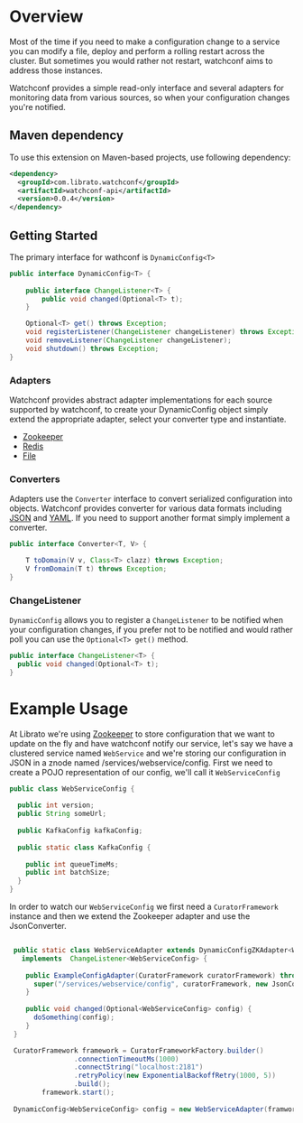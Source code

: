 Overview
=========

Most of the time if you need to make a configuration change to a service you can modify a file, deploy and perform a rolling restart across the cluster. But sometimes you would rather not restart, watchconf aims to address those instances.

Watchconf provides a simple read-only interface and several adapters for monitoring data from various sources, so when your configuration changes you're notified.

## Maven dependency

To use this extension on Maven-based projects, use following dependency:

```xml
<dependency>
  <groupId>com.librato.watchconf</groupId>
  <artifactId>watchconf-api</artifactId>
  <version>0.0.4</version>
</dependency>
```

## Getting Started

The primary interface for wathconf is ```DynamicConfig<T>```

```java
public interface DynamicConfig<T> {
    
    public interface ChangeListener<T> {
        public void changed(Optional<T> t);
    }

    Optional<T> get() throws Exception;
    void registerListener(ChangeListener changeListener) throws Exception;
    void removeListener(ChangeListener changeListener);
    void shutdown() throws Exception;
}
```

### Adapters

Watchconf provides abstract adapter implementations for each source supported by watchconf, to create your DynamicConfig object simply extend the appropriate adapter, select your converter type and instantiate.

* [Zookeeper](https://github.com/librato/watchconf/blob/master/watchconf-api/src/main/java/com/librato/watchconf/adapter/zookeeper/DynamicConfigZKAdapter.java)
* [Redis](https://github.com/librato/watchconf/blob/master/watchconf-api/src/main/java/com/librato/watchconf/adapter/redis/DynamicConfigRedisAdapter.java)
* [File](https://github.com/librato/watchconf/blob/master/watchconf-api/src/main/java/com/librato/watchconf/adapter/file/DynamicConfigFileAdapter.java)

### Converters

Adapters use the ```Converter``` interface to convert serialized configuration into objects. Watchconf provides converter for various data formats including [JSON](https://github.com/librato/watchconf/blob/master/watchconf-api/src/main/java/com/librato/watchconf/converter/JsonConverter.java) and [YAML](https://github.com/librato/watchconf/blob/master/watchconf-api/src/main/java/com/librato/watchconf/converter/YAMLConverter.java). If you need to support another format simply implement a converter.

```java
public interface Converter<T, V> {

    T toDomain(V v, Class<T> clazz) throws Exception;
    V fromDomain(T t) throws Exception;
}
```

### ChangeListener

```DynamicConfig``` allows you to register a ```ChangeListener``` to be notified when your configuration changes, if you prefer not to be notified and would rather poll you can use the ```Optional<T> get()``` method.

```java
public interface ChangeListener<T> {
  public void changed(Optional<T> t);
}
```

# Example Usage

At Librato we're using [Zookeeper](http://zookeeper.apache.org/) to store configuration that we want to update on the fly and have watchconf notify our service, let's say we have a clustered service named ```WebService``` and we're storing our configuration in JSON in a znode named /services/webservice/config. First we need to create a POJO representation of our config, we'll call it ```WebServiceConfig```

```java
public class WebServiceConfig {
  
  public int version;
  public String someUrl;
  
  public KafkaConfig kafkaConfig;
  
  public static class KafkaConfig {
    
    public int queueTimeMs;
    public int batchSize;
  }
}
```

In order to watch our ```WebServiceConfig``` we first need a ```CuratorFramework``` instance and then we extend the Zookeeper adapter and use the JsonConverter.

```java

 public static class WebServiceAdapter extends DynamicConfigZKAdapter<WebServiceConfig> 
   implements  ChangeListener<WebServiceConfig> {
    
    public ExampleConfigAdapter(CuratorFramework curatorFramework) throws Exception {
      super("/services/webservice/config", curatorFramework, new JsonConverter<WebServiceConfig>());
    }
    
    public void changed(Optional<WebServiceConfig> config) {
      doSomething(config);
    }
 }

 CuratorFramework framework = CuratorFrameworkFactory.builder()
                .connectionTimeoutMs(1000)
                .connectString("localhost:2181")
                .retryPolicy(new ExponentialBackoffRetry(1000, 5))
                .build();
        framework.start();
  
 DynamicConfig<WebServiceConfig> config = new WebServiceAdapter(framwork);
```
